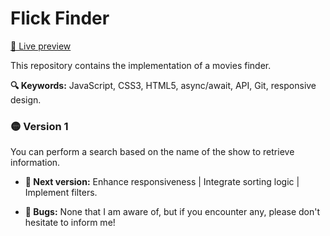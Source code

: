 # Flick Finder

[🔗 Live preview](https://judithsanchez.github.io/flick-finder/)

This repository contains the implementation of a movies finder.

**🔍 Keywords:** JavaScript, CSS3, HTML5, async/await, API, Git, responsive design.

### 🟡 Version 1

You can perform a search based on the name of the show to retrieve information.

- **🌱 Next version:** Enhance responsiveness | Integrate sorting logic | Implement filters.

- **👾 Bugs:** None that I am aware of, but if you encounter any, please don't hesitate to inform me!
